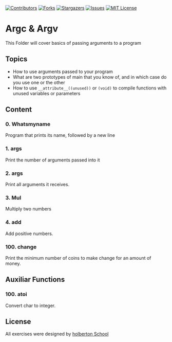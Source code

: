 [![Contributors][contributors-shield]][contributors-url]
[![Forks][forks-shield]][forks-url]
[![Stargazers][stars-shield]][stars-url]
[![Issues][issues-shield]][issues-url]
[![MIT License][license-shield]][license-url]

# Argc & Argv

This Folder will cover basics of passing arguments to a program

## Topics
* How to use arguments passed to your program
* What are two prototypes of main that you know of, and in which case do you use one or the other
* How to use `__attribute__((unused))` or `(void)` to compile functions with unused variables or parameters

## Content
### 0. Whatsmyname
Program that prints its name, followed by a new line

### 1. args
 
Print the number of arguments passed into it

### 2. args

Print all arguments it receives.

### 3. Mul

Multiply two numbers

### 4. add

Add positive numbers.

### 100. change

Print the minimum number of coins to make change for an amount of money.

## Auxiliar Functions

### 100. atoi

Convert char to integer.

## License
All exercises were designed by [holberton School](https://holbertonschool.com/)

[contributors-shield]: https://img.shields.io/github/contributors/LoopingDiego/holbertonschool-low_level_programming?style=flat-square
[contributors-url]: https://github.com/LoopingDiego/holbertonschool-low_level_programming/graphs/contributors
[forks-shield]: https://img.shields.io/github/forks/LoopingDiego/holbertonschool-low_level_programming.svg?style=flat-square
[forks-url]: https://github.com/LoopingDiego/holbertonschool-low_level_programming/network/members
[stars-shield]: https://img.shields.io/github/stars/LoopingDiego/holbertonschool-low_level_programming.svg?style=flat-square
[stars-url]: https://github.com/LoopingDiego/holbertonschool-low_level_programming/stargazers
[issues-shield]: https://img.shields.io/github/issues/LoopingDiego/holbertonschool-low_level_programming?style=flat-square
[issues-url]: https://github.com/LoopingDiego/holbertonschool-low_level_programming/issues
[license-shield]: https://img.shields.io/github/license/LoopingDiego/holbertonschool-low_level_programming?style=flat-square
[license-url]: https://github.com/LoopingDiego/holbertonschool-low_level_programming/blob/master/LICENCE.txt
[linkedin-shield]: https://img.shields.io/badge/-LinkedIn-black.svg?style=flat-square&logo=linkedin&colorB=555
[linkedin-url]: https://linkedin.com/in/loopingdiego
